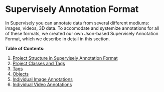 # Supervisely Annotation Format

In Supervisely you can annotate data from several different mediums: images, videos, 3D data. To accomodate and systemize annotations for all of these formats, we created our own Json-based Supervisely Annotation Format, which we describe in detail in this section.

**Table of Contents:**

1. [Project Structure in Supervisely Annotation Format](../../data-organization/Annotation-JSON-format/01_Project_Structure_new.md)
2. [Project Classes and Tags](../../data-organization/Annotation-JSON-format/02_Project_Classes_And_Tags.md)
3. [Tags](../../data-organization/Annotation-JSON-format/03_Supervisely_format_tags.md)
4. [Objects](../../data-organization/Annotation-JSON-format/04_Supervisely_Format_objects.md)
5. [Individual Image Annotations](../../data-organization/Annotation-JSON-format/05_Supervisely_format_images.md)
6. [Individual Video Annotations](../../data-organization/Annotation-JSON-format/06_Supervisely_format_videos.md)
